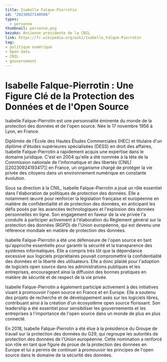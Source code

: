 ```yaml
---
title: Isabelle Falque-Pierrotin
id: "20230927140506"
types:
  - personne
thumbnail: personne.png
kezako: Ancienne présidente de la CNIL 
link: https://fr.wikipedia.org/wiki/Isabelle_Falque-Pierrotin
tag:
- politique numérique
- Open data
- CNIL
- gouvernement
---
```

# Isabelle Falque-Pierrotin : Une Figure Clé de la Protection des Données et de l'Open Source

Isabelle Falque-Pierrotin est une personnalité éminente du monde de la protection des données et de l'open source. Née le 17 novembre 1956 à Lyon, en France.

Diplômée de l'École des Hautes Études Commerciales (HEC) et titulaire d'un diplôme d'études supérieures spécialisées (DESS) en droit des affaires, Isabelle Falque-Pierrotin a rapidement acquis une expertise dans le domaine juridique. C'est en 2004 qu'elle a été nommée à la tête de la Commission nationale de l'informatique et des libertés (CNIL) [[20230924193417]] en France, un organisme chargé de protéger la vie privée des citoyens dans un environnement numérique en constante évolution.

Sous sa direction à la CNIL, Isabelle Falque-Pierrotin a joué un rôle essentiel dans l'élaboration de politiques de protection des données. Elle a notamment œuvré pour renforcer la législation française et européenne en matière de confidentialité et de protection des données, en anticipant les défis posés par les avancées technologiques et l'explosion des données personnelles en ligne. Son engagement en faveur de la vie privée l'a conduite à participer activement à l'élaboration du Règlement général sur la protection des données (RGPD) de l'Union européenne, qui est devenu une référence mondiale en matière de protection des données.

Isabelle Falque-Pierrotin a été une défenseure de l'open source en tant qu'approche essentielle pour garantir la sécurité et la transparence des systèmes informatiques. Elle a compris très tôt que la dépendance excessive aux logiciels propriétaires pouvait compromettre la confidentialité des données et la liberté des utilisateurs. Elle a donc plaidé pour l'adoption de logiciels open source dans les administrations publiques et les entreprises, encourageant ainsi la diffusion des bonnes pratiques en matière de sécurité et de respect de la vie privée.

Isabelle Falque-Pierrotin a également participé activement à des initiatives visant à promouvoir l'open source en France et en Europe. Elle a soutenu des projets de recherche et de développement axés sur les logiciels libres, contribuant ainsi à la création d'un écosystème open source florissant. Son leadership a été essentiel pour sensibiliser les gouvernements et les entreprises à l'importance de l'open source dans un monde de plus en plus connecté.

En 2018, Isabelle Falque-Pierrotin a été élue à la présidence du Groupe de travail sur la protection des données du G29, qui regroupe les autorités de protection des données de l'Union européenne. Cette nomination a renforcé son rôle en tant que figure de proue de la protection des données en Europe et lui a permis de continuer à promouvoir les principes de l'open source dans le domaine de la sécurité des données.
